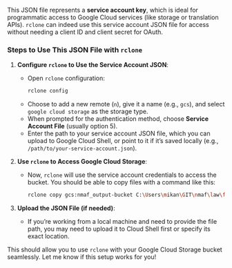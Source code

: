 This JSON file represents a **service account key**, which is ideal for programmatic access to Google Cloud services (like storage or translation APIs). `rclone` can indeed use this service account JSON file for access without needing a client ID and client secret for OAuth.

### Steps to Use This JSON File with `rclone`

1. **Configure `rclone` to Use the Service Account JSON**:
   - Open `rclone` configuration:
     ```bash
     rclone config
     ```
   - Choose to add a new remote (`n`), give it a name (e.g., `gcs`), and select `google cloud storage` as the storage type.
   - When prompted for the authentication method, choose **Service Account File** (usually option 5).
   - Enter the path to your service account JSON file, which you can upload to Google Cloud Shell, or point to it if it’s saved locally (e.g., `/path/to/your-service-account.json`).

2. **Use `rclone` to Access Google Cloud Storage**:
   - Now, `rclone` will use the service account credentials to access the bucket. You should be able to copy files with a command like this:
     ```bash
     rclone copy gcs:nmaf_output-bucket C:\Users\mikan\GIT\nmaf\law\footnotes\en
     ```

3. **Upload the JSON File (if needed)**:
   - If you’re working from a local machine and need to provide the file path, you may need to upload it to Cloud Shell first or specify its exact location.

This should allow you to use `rclone` with your Google Cloud Storage bucket seamlessly. Let me know if this setup works for you!